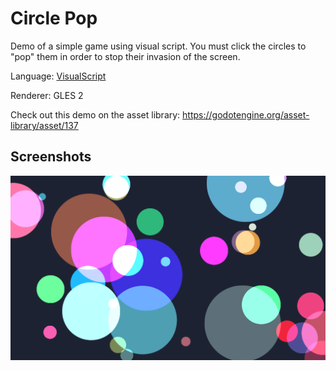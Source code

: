 # Circle Pop

Demo of a simple game using visual script.
You must click the circles to "pop" them in
order to stop their invasion of the screen.

Language: [VisualScript](https://docs.godotengine.org/en/latest/getting_started/scripting/visual_script/index.html)

Renderer: GLES 2

Check out this demo on the asset library: https://godotengine.org/asset-library/asset/137

## Screenshots

![Screenshot](screenshots/circle.png)
